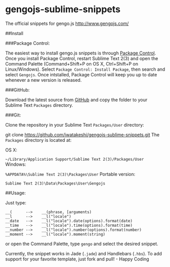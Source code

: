 # gengojs-sublime-snippets
The official snippets for gengo.js http://www.gengojs.com/

##Install

###Package Control:

The easiest way to install gengo.js snippets is through [Package Control](https://packagecontrol.io/installation).  Once you install Package Control, restart Sublime Text 2(3) and open the Command Palette (Command+Shift+P on OS X, Ctrl+Shift+P on Linux/Windows). Select `Package Control: Install Package`, then search and select `Gengojs`. Once intstalled, Package Control will keep you up to date whenever a new version is released.

###GitHub:

Download the latest source from [GitHub](https://github.com/iwatakeshi/gengojs-sublime-snippets/) and copy the folder to your Sublime Text `Packages` directory.

###Git:

Clone the repository in your Sublime Text `Packages/User` directory:

git clone https://github.com/iwatakeshi/gengojs-sublime-snippets.git
The `Packages` directory is located at:

OS X:

`~/Library/Application Support/Sublime Text 2(3)/Packages/User`
Windows:

`%APPDATA%\Sublime Text 2(3)\Packages\User`
Portable version:

`Sublime Text 2(3)\Data\Packages\User\Gengojs`

##Usage:

Just type:

```
__(      -->    __(phrase, [arguments)
__l      -->    __l("locale")
__date   -->    __l("locale").date(options).format(date)
__time   -->    __l("locale").time(options).format(time)
__number -->    __l("locale").number(options).format(number)
__moment -->    __l("locale").moment(string)
```

or open the Command Palette, type `gengo` and select the desired snippet.

Currently, the snippet works in Jade (`.jade`) and Handlebars (`.hbs`). To add support for your favorite template, just fork and pull! - Happy Coding
